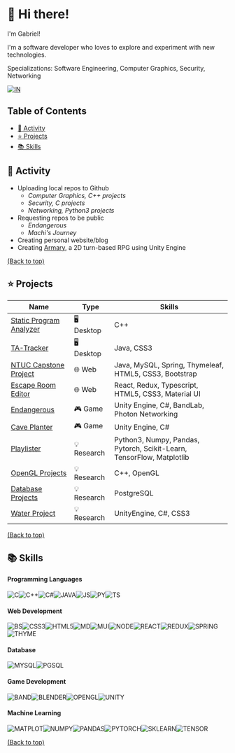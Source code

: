 <!--
Here are some ideas to get you started:

- 🔭 I’m currently working on ...
- 🌱 I’m currently learning ...
- 👯 I’m looking to collaborate on ...
- 🤔 I’m looking for help with ...
- 💬 Ask me about ...
- 📫 How to reach me: ...
- 😄 Pronouns: ...
- ⚡ Fun fact: ...
-->

# 👋 Hi there!

I&apos;m Gabriel!

I&apos;m a software developer who loves to explore and experiment with new technologies.

Specializations: Software Engineering, Computer Graphics, Security, Networking

[![IN]](https://www.linkedin.com/in/gabrielteo212)

[comment]: <> ([![WEBSITE]]&#40;https://www.linkedin.com/in/gabrielteo212&#41;)

## Table of Contents
- [🔭 Activity](#-activity)
- [⭐ Projects](#-projects)
- [📚 Skills](#-skills)

## 🔭 Activity

- Uploading local repos to Github
  - _Computer Graphics, C++ projects_
  - _Security, C projects_
  - _Networking, Python3 projects_
- Requesting repos to be public
  - _Endangerous_
  - _Machi's Journey_
- Creating personal website/blog
- Creating [Armary], a 2D turn-based RPG using Unity Engine

[(Back to top)](#table-of-contents)

## ⭐ Projects
| Name | Type | Skills | 
|---|---|---|
| [Static Program Analyzer] | 🖥️ Desktop | C++ |
| [TA-Tracker] |  🖥️ Desktop | Java, CSS3 |
| [NTUC Capstone Project] | 🌐 Web | Java, MySQL, Spring, Thymeleaf, HTML5, CSS3, Bootstrap |
| [Escape Room Editor] | 🌐 Web | React, Redux, Typescript, HTML5, CSS3, Material UI |
| [Endangerous] | 🎮 Game | Unity Engine, C#, BandLab, Photon Networking |
| [Cave Planter] | 🎮 Game | Unity Engine, C# |
| [Playlister] | 💡 Research | Python3, Numpy, Pandas, Pytorch, Scikit-Learn, TensorFlow, Matplotlib |
| [OpenGL Projects] | 💡 Research | C++, OpenGL |
| [Database Projects] | 💡 Research | PostgreSQL |
| [Water Project] | 💡 Research | UnityEngine, C#, CSS3 |

[(Back to top)](#table-of-contents)

[PROJECTS]: # (======== Add project references here ========)

[Static Program Analyzer]: https://github.com/PotatoCombat/21s1-cp-spa-team-40
[TA-Tracker]: https://github.com/PotatoCombat/ta-tracker
[NTUC Capstone Project]: https://github.com/ycstevenwong/ntuc-capstone-project
[Escape Room Editor]: https://github.com/nus-gdg/escape-room-editor
[Endangerous]: https://uvents.nus.edu.sg/event/19th-steps/module/CS4350/project/3
[Cave Planter]: https://github.com/nus-gdg/workshop1
[Water Project]: https://doi.org/10.1177/00139165211031197
[Playlister]: https://github.com/madanalogy/playlister
[OpenGL Projects]: https://github.com/PotatoCombat/OpenGL-projects
[Database Projects]: https://github.com/PotatoCombat/Database-projects

[Armary]: https://github.com/PotatoCombat/armary

## 📚 Skills

#### Programming Languages

![C]![C++]![C#]![JAVA]![JS]![PY]![TS]

#### Web Development

![BS]![CSS3]![HTML5]![MD]![MUI]![NODE]![REACT]![REDUX]![SPRING]![THYME]

#### Database

![MYSQL]![PGSQL]

#### Game Development

![BAND]![BLENDER]![OPENGL]![UNITY]

#### Machine Learning

![MATPLOT]![NUMPY]![PANDAS]![PYTORCH]![SKLEARN]![TENSOR]

[(Back to top)](#table-of-contents)

####

[BADGES]:   # (======== Add badge references here ========)

[BAND]:     https://img.shields.io/badge/bandlab-F12C18?style=for-the-badge&logo=bandlab&logoColor=white
[BLENDER]:  https://img.shields.io/badge/blender-F5792A?style=for-the-badge&logo=blender&logoColor=white
[BS]:       https://img.shields.io/badge/bootstrap-%23563D7C.svg?style=for-the-badge&logo=bootstrap&logoColor=white
[C]:        https://img.shields.io/badge/c-%2300599C.svg?style=for-the-badge&logo=c&logoColor=white
[C++]:      https://img.shields.io/badge/C%2B%2B-00599C?style=for-the-badge&logo=c%2B%2B&logoColor=white
[C#]:       https://img.shields.io/badge/C%23-239120?style=for-the-badge&logo=c-sharp&logoColor=white
[CSS3]:     https://img.shields.io/badge/css3-%231572B6.svg?style=for-the-badge&logo=css3&logoColor=white
[HTML5]:    https://img.shields.io/badge/html5-%23E34F26.svg?style=for-the-badge&logo=html5&logoColor=white
[IN]:       https://img.shields.io/badge/linkedin-%230077B5.svg?&style=for-the-badge&logo=linkedin&logoColor=white
[JAVA]:     https://img.shields.io/badge/java-%23ED8B00.svg?style=for-the-badge&logo=oracle&logoColor=white
[JS]:       https://img.shields.io/badge/javascript-%23323330.svg?style=for-the-badge&logo=javascript&logoColor=%23F7DF1E
[MATPLOT]:  https://img.shields.io/badge/Matplotlib-%23ffffff.svg?style=for-the-badge&logo=Matplotlib&logoColor=black
[MD]:       https://img.shields.io/badge/markdown-%23000000.svg?style=for-the-badge&logo=markdown&logoColor=white
[MUI]:      https://img.shields.io/badge/MUI-%230081CB.svg?style=for-the-badge&logo=mui&logoColor=white
[MYSQL]:    https://img.shields.io/badge/mysql-%23000f.svg?style=for-the-badge&logo=mysql&logoColor=white
[NODE]:     https://img.shields.io/badge/node.js-6DA55F?style=for-the-badge&logo=node.js&logoColor=white
[NUMPY]:    https://img.shields.io/badge/numpy-%23013243.svg?style=for-the-badge&logo=numpy&logoColor=white
[OPENGL]:   https://img.shields.io/badge/OpenGL-%23FFFFFF.svg?style=for-the-badge&logo=opengl
[PANDAS]:   https://img.shields.io/badge/pandas-%23150458.svg?style=for-the-badge&logo=pandas&logoColor=white
[PGSQL]:    https://img.shields.io/badge/postgres-%23316192.svg?style=for-the-badge&logo=postgresql&logoColor=white
[PY]:       https://img.shields.io/badge/python-3670A0?style=for-the-badge&logo=python&logoColor=ffdd54
[PYTORCH]:  https://img.shields.io/badge/PyTorch-%23EE4C2C.svg?style=for-the-badge&logo=PyTorch&logoColor=white
[REACT]:    https://img.shields.io/badge/react-%2320232a.svg?style=for-the-badge&logo=react&logoColor=%2361DAFB
[REDUX]:    https://img.shields.io/badge/redux-%23593d88.svg?style=for-the-badge&logo=redux&logoColor=white
[SKLEARN]:  https://img.shields.io/badge/scikit--learn-%23F7931E.svg?style=for-the-badge&logo=scikit-learn&logoColor=white
[SPRING]:   https://img.shields.io/badge/spring-%236DB33F.svg?style=for-the-badge&logo=spring&logoColor=white
[TENSOR]:   https://img.shields.io/badge/TensorFlow-%23FF6F00.svg?style=for-the-badge&logo=TensorFlow&logoColor=white
[THYME]:    https://img.shields.io/badge/Thymeleaf-%23005C0F.svg?style=for-the-badge&logo=Thymeleaf&logoColor=white
[TS]:       https://img.shields.io/badge/typescript-%23007ACC.svg?style=for-the-badge&logo=typescript&logoColor=white
[UNITY]:    https://img.shields.io/badge/unity-%23000000.svg?style=for-the-badge&logo=unity&logoColor=white
[WEBSITE]:  https://img.shields.io/badge/website-F12C18?style=for-the-badge
